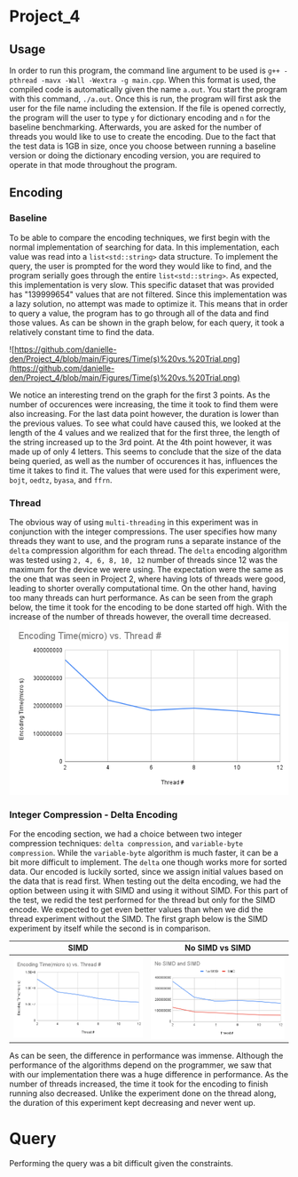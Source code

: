 # Project_4

## Usage
In order to run this program, the command line argument to be used is ```g++ -pthread -mavx -Wall -Wextra -g main.cpp```. When this format is used, the compiled code is automatically given the name ```a.out```. You start the program with this command, ```./a.out```. Once this is run, the program will first ask the user for the file name including the extension. If the file is opened correctly, the program will the user to type ```y``` for dictionary encoding and ```n``` for the baseline benchmarking. Afterwards, you are asked for the number of threads you would like to use to create the encoding. Due to the fact that the test data is 1GB in size, once you choose between running a baseline version or doing the dictionary encoding version, you are required to operate in that mode throughout the program.

## Encoding
### Baseline
To be able to compare the encoding techniques, we first begin with the normal implementation of searching for data. In this implementation, each value was read into a ```list<std::string>``` data structure. To implement the query, the user is prompted for the word they would like to find, and the program serially goes through the entire ```list<std::string>```. As expected, this implementation is very slow. This specific dataset that was provided has "139999654" values that are not filtered. Since this implementation was a lazy solution, no attempt was made to optimize it. This means that in order to query a value, the program has to go through all of the data and find those values. As can be shown in the graph below, for each query, it took a relatively constant time to find the data. 

![https://github.com/danielle-den/Project_4/blob/main/Figures/Time(s)%20vs.%20Trial.png](https://github.com/danielle-den/Project_4/blob/main/Figures/Time(s)%20vs.%20Trial.png)

We notice an interesting trend on the graph for the first 3 points. As the number of occurences were increasing, the time it took to find them were also increasing. For the last data point however, the duration is lower than the previous values. To see what could have caused this, we looked at the length of the 4 values and we realized that for the first three, the length of the string increased up to the 3rd point. At the 4th point however, it was made up of only 4 letters. This seems to conclude that the size of the data being queried, as well as the number of occurences it has, influences the time it takes to find it. The values that were used for this experiment were, `bojt`, `oedtz`, `byasa`, and `ffrn`. 

### Thread
The obvious way of using `multi-threading` in this experiment was in conjunction with the integer compressions. The user specifies how many threads they want to use, and the program runs a separate instance of the `delta` compression algorithm for each thread. The `delta` encoding algorithm was tested using `2, 4, 6, 8, 10, 12` number of threads since 12 was the maximum for the device we were using. The expectation were the same as the one that was seen in Project 2, where having lots of threads were good, leading to shorter overally computational time. On the other hand, having too many threads can hurt performance. As can be seen from the graph below, the time it took for the encoding to be done started off high. With the increase of the number of threads however, the overall time decreased. 
                            ![stuff](https://github.com/danielle-den/Project_4/blob/main/Figures/Encoding%20Time(micro)%20vs.%20Thread%20%23.png)
                            
### Integer Compression - Delta Encoding
For the encoding section, we had a choice between two integer compression techniques: `delta compression`, and `variable-byte compression`. While the `variable-byte` algorithm is much faster, it can be a bit more difficult to implement. The `delta` one though works more for sorted data. Our encoded is luckily sorted, since we assign initial values based on the data that is read first. When testing out the delta encoding, we had the option between using it with SIMD and using it without SIMD. For this part of the test, we redid the test performed for the thread but only for the SIMD encode. We expected to get even better values than when we did the thread experiment without the SIMD. The first graph below is the SIMD experiment by itself while the second is in comparison. 

|   SIMD   | No SIMD vs SIMD |
|------|------|
| ![](https://github.com/danielle-den/Project_4/blob/main/Figures/SIMD.png)| ![](https://github.com/danielle-den/Project_4/blob/main/Figures/No_SIMD.png)|

As can be seen, the difference in performance was immense. Although the performance of the algorithms depend on the programmer, we saw that with our implementation there was a huge difference in performance. As the number of threads increased, the time it took for the encoding to finish running also decreased. Unlike the experiment done on the thread along, the duration of this experiment kept decreasing and never went up.


# Query
Performing the query was a bit difficult given the constraints. 


